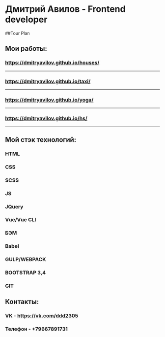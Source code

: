 # Дмитрий Авилов - Frontend developer

##Tour Plan

## Мои работы:

### https://dmitryavilov.github.io/houses/

---

### https://dmitryavilov.github.io/taxi/

---

### https://dmitryavilov.github.io/yoga/

---

### https://dmitryavilov.github.io/hs/

---

## Мой стэк технологий:

### HTML

### CSS

### SCSS

### JS

### JQuery

### Vue/Vue CLI

### БЭМ

### Babel

### GULP/WEBPACK

### BOOTSTRAP 3,4

### GIT

## Контакты:

### VK - https://vk.com/ddd2305

### Телефон - +79667891731
